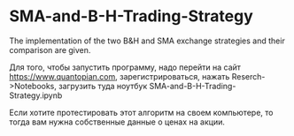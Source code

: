 # SMA-and-B-H-Trading-Strategy
The implementation of the two B&amp;H and SMA exchange strategies and their comparison are given.

Для того, чтобы запустить программу, надо перейти на сайт https://www.quantopian.com, зарегистрироваться, нажать Reserch->Notebooks, загрузить туда ноутбук
SMA-and-B-H-Trading-Strategy.ipynb 

Если хотите протестировать этот алгоритм на своем компьютере, то тогда вам нужна собственные данные о ценах на акции.
